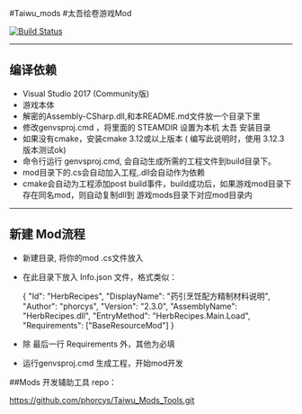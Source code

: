 #Taiwu_mods
#太吾绘卷游戏Mod

[![Build Status](https://travis-ci.com/phorcys/Taiwu_mods.svg?branch=master)](https://travis-ci.com/phorcys/Taiwu_mods)

****
## 编译依赖
*  Visual Studio 2017 (Community版)
*  游戏本体
*  解密的Assembly-CSharp.dll,和本README.md文件放一个目录下里
*  修改genvsproj.cmd ，将里面的 STEAMDIR 设置为本机 太吾 安装目录
*  如果没有cmake，安装cmake  3.12或以上版本  ( 编写此说明时，使用 3.12.3 版本测试ok)
*  命令行运行 genvsproj.cmd, 会自动生成所需的工程文件到build目录下。
*  mod目录下的.cs会自动加入工程,.dll会自动作为依赖
*  cmake会自动为工程添加post build事件，build成功后，如果游戏mod目录下存在同名mod，则自动复制dll到 游戏mods目录下对应mod目录内

****
## 新建 Mod流程
* 新建目录, 将你的mod .cs文件放入
* 在此目录下放入 Info.json 文件，格式类似：

    {
      "Id": "HerbRecipes",
      "DisplayName": "药引烹饪配方精制材料说明",
      "Author": "phorcys",
      "Version": "2.3.0",
      "AssemblyName": "HerbRecipes.dll",
      "EntryMethod": "HerbRecipes.Main.Load",
      "Requirements": ["BaseResourceMod"]
    }
    
* 除 最后一行 Requirements 外，其他为必填
* 运行genvsproj.cmd 生成工程，开始mod开发

##Mods 开发辅助工具 repo：

https://github.com/phorcys/Taiwu_Mods_Tools.git

